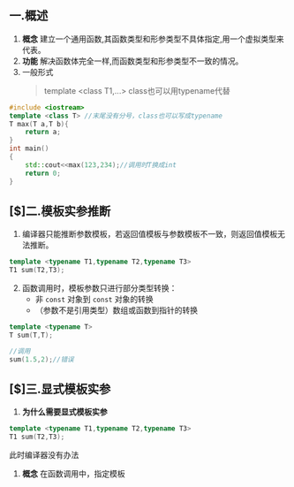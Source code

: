 ## 一.概述
1.	**概念** 建立一个通用函数,其函数类型和形参类型不具体指定,用一个虚拟类型来代表。
2. 	**功能** 解决函数体完全一样,而函数类型和形参类型不一致的情况。
3. 	一般形式 
	>template \<class T1,...> 
	>class也可以用typename代替

```c++
#include <iostream>
template <class T> //末尾没有分号，class也可以写成typename
T max(T a,T b){
	return a;
}
int main()
{
	std::cout<<max(123,234);//调用时T换成int
	return 0;
}
```
## [$]二.模板实参推断
1.	编译器只能推断参数模板，若返回值模板与参数模板不一致，则返回值模板无法推断。
```c++
template <typename T1,typename T2,typename T3>
T1 sum(T2,T3);
```
2.	函数调用时，模板参数只进行部分类型转换：
	+	非 `const` 对象到 `const` 对象的转换
	+	（参数不是引用类型）数组或函数到指针的转换
```c++
template <typename T>
T sum(T,T);

//调用
sum(1.5,2);//错误
```
## [$]三.显式模板实参
1.	**为什么需要显式模板实参**
```c++
template <typename T1,typename T2,typename T3>
T1 sum(T2,T3);
```
此时编译器没有办法

1.	**概念** 在函数调用中，指定模板

